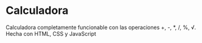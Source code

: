 # Calculadora
Calculadora completamente funcionable con las operaciones +, -, *, /, %, √. Hecha con HTML, CSS y JavaScript
